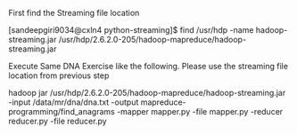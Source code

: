 First find the Streaming file location


  [sandeepgiri9034@cxln4 python-streaming]$ find /usr/hdp -name hadoop-streaming.jar
  /usr/hdp/2.6.2.0-205/hadoop-mapreduce/hadoop-streaming.jar
  
Execute Same DNA Exercise like the following. Please use the streaming file location from previous step

  hadoop jar /usr/hdp/2.6.2.0-205/hadoop-mapreduce/hadoop-streaming.jar -input /data/mr/dna/dna.txt -output mapreduce-programming/find_anagrams -mapper mapper.py -file mapper.py -reducer reducer.py -file reducer.py

